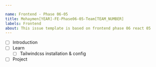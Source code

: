 ```yaml
---

name: Frontend - Phase 06-05
title: Mohaymen[YEAR]-FE-Phase06-05-Team[TEAM_NUMBER]
labels: Frontend
about: This issue template is based on frontend phase 06 react 05
---
```


-   [ ] Introduction
-   [ ] Learn
  -   [ ] Tailwindcss installation & config
- [ ] Project 
